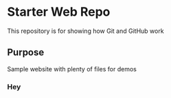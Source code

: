 # Starter Web Repo

This repository is for showing how Git and GitHub work

## Purpose

Sample website with plenty of files for demos

### Hey
